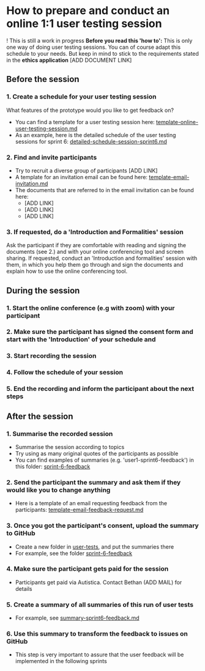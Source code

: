 # How to prepare and conduct an online 1:1 user testing session
! This is still a work in progress
**Before you read this 'how to':** This is only one way of doing user testing sessions. You can of course adapt this schedule to your needs. But keep in mind to stick to the requirements stated in the **ethics application** [ADD DOCUMENT LINK]

## Before the session
### 1. Create a schedule for your user testing session
What features of the prototype would you like to get feedback on? 
- You can find a template for a user testing session here: [template-online-user-testing-session.md](https://github.com/katoss/AutisticaCitizenScience/blob/master/community-recommendations/user-tests/template-online-user-testing-session.md)
- As an example, here is the detailed schedule of the user testing sessions for sprint 6: [detailed-schedule-session-sprint6.md](https://github.com/katoss/AutisticaCitizenScience/blob/master/community-recommendations/user-tests/sprint-6-feedback/detailed-schedule-session-sprint6.md "detailed-schedule-session-sprint6.md")
### 2. Find and invite participants

 - Try to recruit a diverse group of participants [ADD LINK]
 - A template for an invitation email can be found here: [template-email-invitation.md](https://github.com/katoss/AutisticaCitizenScience/blob/master/community-recommendations/user-tests/template-email-invitation.md "template-email-invitation.md")
 - The documents that are referred to in the email invitation can be found here:
	 - [ADD LINK]
	 - [ADD LINK]
	 - [ADD LINK]

### 3. If requested, do a 'Introduction and Formalities' session
Ask the participant if they are comfortable with reading and signing the documents (see 2.) and with your online conferencing tool and screen sharing. If requested, conduct an 'Introduction and formalities' session with them, in which you help them go through and sign the documents and explain how to use the online conferencing tool.

## During the session
### 1. Start the online conference (e.g with zoom) with your participant
### 2.  Make sure the participant has signed the consent form and start with the 'Introduction' of your schedule and
### 3. Start recording the session
### 4. Follow the schedule of your session
### 5. End the recording and inform the participant about the next steps


## After the session
### 1. Summarise the recorded session
- Summarise the session according to topics
- Try using as many original quotes of the participants as possible
- You can find examples of summaries (e.g. 'user1-sprint6-feedback') in this folder: [sprint-6-feedback](https://github.com/katoss/AutisticaCitizenScience/tree/master/community-recommendations/user-tests/sprint-6-feedback "sprint-6-feedback")

### 2. Send the participant the summary and ask them if they would like you to change anything
- Here is a template of an email requesting feedback from the participants: [template-email-feedback-request.md](https://github.com/katoss/AutisticaCitizenScience/blob/master/community-recommendations/user-tests/template-email-feedback-request.md "template-email-feedback-request.md")
### 3. Once you got the participant's consent, upload the summary to GitHub
- Create a new folder in [user-tests](https://github.com/katoss/AutisticaCitizenScience/tree/master/community-recommendations/user-tests "user-tests"),  and put the summaries there 
- For example, see the folder [sprint-6-feedback](https://github.com/katoss/AutisticaCitizenScience/tree/master/community-recommendations/user-tests/sprint-6-feedback "sprint-6-feedback")
### 4. Make sure the participant gets paid for the session
- Participants get paid via Autistica. Contact Bethan (ADD MAIL) for details
### 5. Create a summary of all summaries of this run of user tests
- For example, see [summary-sprint6-feedback.md](https://github.com/katoss/AutisticaCitizenScience/blob/master/community-recommendations/user-tests/sprint-6-feedback/summary-sprint6-feedback.md "summary-sprint6-feedback.md")
### 6. Use this summary to transform the feedback to issues on GitHub
- This step is very important to assure that the user feedback will be implemented in the following sprints
